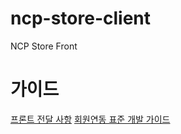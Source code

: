 # ncp-store-client

NCP Store Front

# 가이드

[프론트 전달 사항](https://nhnent.dooray.com/share/posts/021NAuyRTEiar1vtz4tUew)
[회원연동 표준 개발 가이드]()